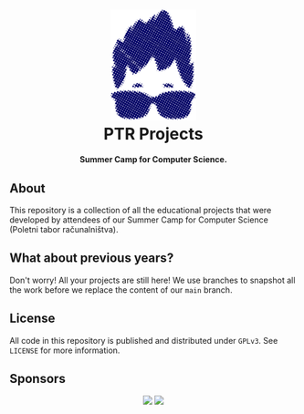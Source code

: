 <h1 align="center">
  <a href="https://github.com/ptr-geeks"><img src="./geek.svg" alt="PTR" width="150"></a>
  <br>
  PTR Projects
  <br>
</h1>

<h4 align="center">Summer Camp for Computer Science.</h4>

## About

This repository is a collection of all the educational projects that were developed by attendees of our Summer Camp for Computer Science (Poletni tabor računalništva).

## What about previous years?

Don't worry! All your projects are still here! We use branches to snapshot all the work before we replace the content of our `main` branch.

## License

All code in this repository is published and distributed under `GPLv3`. See `LICENSE` for more information.

## Sponsors

<p align="center">
  <a href="https://www.sola-prihodnosti.si/en/"><img src="https://www.sola-prihodnosti.si/wp-content/uploads/SPM.svg" width="200"></a>
  <a href="https://github.com/ptr-geeks/ptrun"><img src="https://www.sola-prihodnosti.si/wp-content/uploads/ZOTKS.svg" width="200"></a>
</p>
